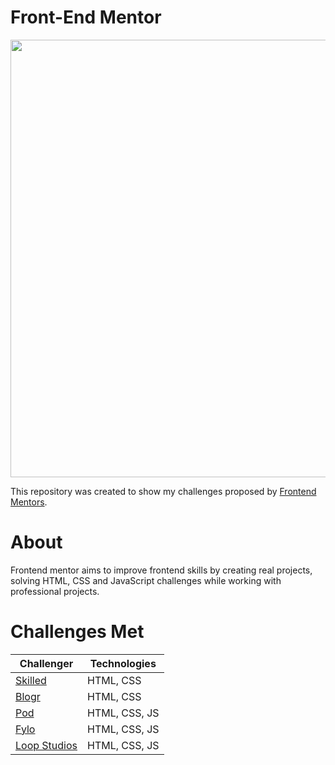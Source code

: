 # Front-End Mentor

<div center>
<img src="https://user-images.githubusercontent.com/98968823/172701817-c7a3c6b6-f675-412c-aa36-221c03038d08.svg" width="700px" />
  </div>

This repository was created to show my challenges proposed by [Frontend Mentors](https://www.frontendmentor.io).

<h1> About </h1>

<p>Frontend mentor aims to improve frontend skills by creating real projects, solving HTML, CSS and JavaScript challenges while working with professional projects.</p>

<h1> Challenges Met </h1>

|Challenger | Technologies|
|---|---|
|  [Skilled](https://github.com/belluzzojr/frontend-mentor-challenges/tree/main/website_skilled) | HTML, CSS |
|  [Blogr](https://github.com/belluzzojr/frontend-mentor-challenges/tree/main/website_blogr) | HTML, CSS |
|  [Pod](https://github.com/belluzzojr/frontend-mentor-challenges/tree/main/website_pod) | HTML, CSS, JS |
|  [Fylo](https://github.com/belluzzojr) | HTML, CSS, JS |
|  [Loop Studios](https://github.com/belluzzojr) | HTML, CSS, JS |
